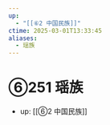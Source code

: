 ```yaml
---
up:
  - "[[⑥2 中国民族]]"
ctime: 2025-03-01T13:33:45
aliases:
  - 瑶族
---
```


# ⑥251 瑶族

- up: [[⑥2 中国民族]]
